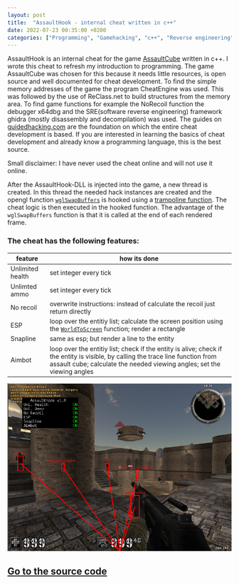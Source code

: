 ```yaml
---
layout: post
title:  "AssaultHook - internal cheat written in c++"
date: 2022-07-23 00:35:00 +0200
categories: ["Programming", "Gamehacking", "c++", "Reverse engineering"]
---
```

AssaultHook is an internal cheat for the game [AssaultCube](https://github.com/assaultcube/AC) written in c++. I wrote this cheat to refresh my introduction to programming. The game AssaultCube was chosen for this because it needs little resources, is open source and well documented for cheat development. To find the simple memory addresses of the game the program CheatEngine was used. This was followed by the use of ReClass.net to build structures from the memory area. To find game functions for example the NoRecoil function the debugger x64dbg and the SRE(software reverse engineering) framework ghidra (mostly disassembly and decompilation) was used. The guides on [guidedhacking.com](https://guidedhacking.com) are the foundation on which the entire cheat development is based. If you are interested in learning the basics of cheat development and already know a programming language, this is the best source.

Small disclaimer: I have never used the cheat online and will not use it online.

After the AssaultHook-DLL is injected into the game, a new thread is created. In this thread the needed hack instances are created and the opengl function [`wglSwapBuffers`](https://docs.microsoft.com/en-us/windows/win32/api/wingdi/nf-wingdi-wglswaplayerbuffers) is hooked using a [trampoline function](http://jbremer.org/x86-api-hooking-demystified/#ah-trampoline). The cheat logic is then executed in the hooked function. The advantage of the `wglSwapBuffers` function is that it is called at the end of each rendered frame.

### The cheat has the following features:
| feature | how its done |
| --- | --- |
| Unlimited health | set integer every tick |
| Unlimted ammo | set integer every tick |
| No recoil | overwrite instructions: instead of calculate the recoil just return directly |
| ESP | loop over the entitiy list; calculate the screen position using the [`WorldToScreen`](https://guidedhacking.com/threads/world2screen-direct3d-and-opengl-worldtoscreen-functions.8044/) function; render a rectangle|
| Snapline | same as esp; but render a line to the entity |
| Aimbot | loop over the entitiy list; check if the entity is alive; check if the entity is visible, by calling the trace line function from assault cube; calculate the needed viewing angles; set the viewing angles |

![Block-UI Overview](/assets/images/2022-07-23_assault_hook.png)
## [Go to the source code](https://github.com/matseee/AssaultHook)